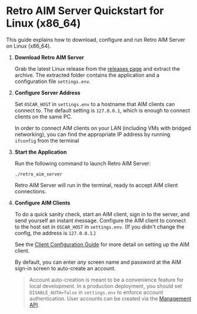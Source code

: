 # Retro AIM Server Quickstart for Linux (x86_64)

This guide explains how to download, configure and run Retro AIM Server on Linux (x86_64).

1. **Download Retro AIM Server**

   Grab the latest Linux release from the [releases page](https://github.com/mk6i/retro-aim-server/releases) and extract
   the archive. The extracted folder contains the application and a configuration file `settings.env`.

2. **Configure Server Address**

   Set `OSCAR_HOST` in `settings.env` to a hostname that AIM clients can connect to. The default setting is `127.0.0.1`,
   which is enough to connect clients on the same PC.

   In order to connect AIM clients on your LAN (including VMs with bridged networking), you can find the appropriate IP
   address by running `ifconfig` from the terminal

3. **Start the Application**

   Run the following command to launch Retro AIM Server:

   ```shell
   ./retro_aim_server
   ```

   Retro AIM Server will run in the terminal, ready to accept AIM client connections.

4. **Configure AIM Clients**

   To do a quick sanity check, start an AIM client, sign in to the server, and send yourself an instant message.
   Configure the AIM client to connect to the host set in `OSCAR_HOST` in `settings.env`. (If you didn't change the
   config, the address is `127.0.0.1`.)

   See the [Client Configuration Guide](./CLIENT.md) for more detail on setting up the AIM client.

   By default, you can enter *any* screen name and password at the AIM sign-in screen to auto-create an account.

   > Account auto-creation is meant to be a convenience feature for local development. In a production deployment, you
   should set `DISABLE_AUTH=false` in `settings.env` to enforce account authentication. User accounts can be created via
   the [Management API](../README.md#-management-api).